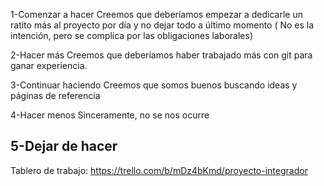 1-Comenzar a hacer
Creemos que deberíamos empezar a dedicarle un ratito más al proyecto por día y no dejar todo a último momento ( No es la intención, pero se complica por las obligaciones laborales)

2-Hacer más
Creemos que deberíamos haber trabajado más con git para ganar experiencia.

3-Continuar haciendo
Creemos que somos buenos buscando ideas y páginas de referencia

4-Hacer menos
Sinceramente, no se nos ocurre

5-Dejar de hacer
-

Tablero de trabajo:
https://trello.com/b/mDz4bKmd/proyecto-integrador 